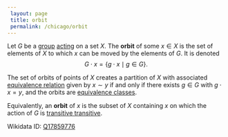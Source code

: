 ```yaml
---
 layout: page
 title: orbit
 permalink: /chicago/orbit
---
```

Let $G$ be a [group](https://mathgloss.github.io/MathGloss/group) [acting](https://mathgloss.github.io/MathGloss/group_action) on a set $X$. The **orbit** of some $x \in X$  is the set of elements of $X$ to which $x$ can be moved by the elements of $G$. It is denoted $$G\cdot x = \{g\cdot x \mid g \in G\}.$$

The set of orbits of points of $X$ creates a partition of $X$ with associated [equivalence relation](https://mathgloss.github.io/MathGloss/equivalence_relation) given by $x\sim y$ if and only if there exists $g \in G$ with $g\cdot x =y$, and the orbits are [equivalence classes](https://mathgloss.github.io/MathGloss/equivalence_class).

Equivalently, an **orbit** of $x$ is the subset of $X$ containing $x$ on which the action of $G$ is [transitive transitive](https://mathgloss.github.io/MathGloss/transitive_#############transitive).

Wikidata ID: [Q17859776](https://www.wikidata.org/wiki/Q17859776)